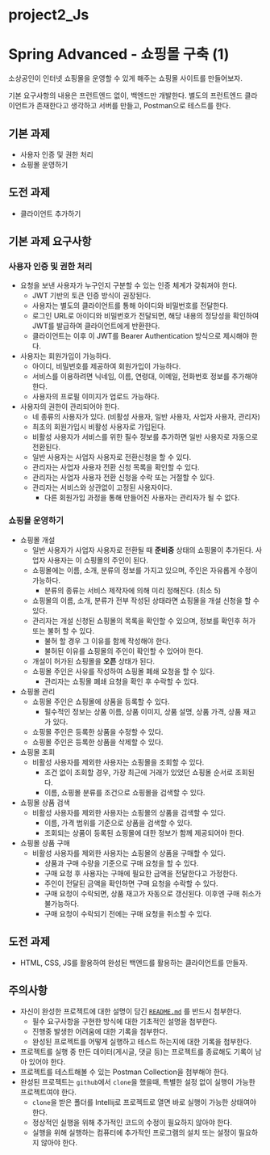 # project2_Js
# Spring Advanced - 쇼핑몰 구축 (1)

소상공인이 인터넷 쇼핑몰을 운영할 수 있게 해주는 쇼핑몰 사이트를 만들어보자.

기본 요구사항의 내용은 프런트엔드 없이, 백엔드만 개발한다. 별도의 프런트엔드 클라이언트가 존재한다고 생각하고 서버를 만들고, Postman으로 테스트를 한다.

## 기본 과제

- 사용자 인증 및 권한 처리
- 쇼핑몰 운영하기

## 도전 과제

- 클라이언트 추가하기

## 기본 과제 요구사항

### 사용자 인증 및 권한 처리

- 요청을 보낸 사용자가 누구인지 구분할 수 있는 인증 체계가 갖춰져야 한다.
    - JWT 기반의 토큰 인증 방식이 권장된다.
    - 사용자는 별도의 클라이언트를 통해 아이디와 비밀번호를 전달한다.
    - 로그인 URL로 아이디와 비밀번호가 전달되면, 해당 내용의 정당성을 확인하여 JWT를 발급하여 클라이언트에게 반환한다.
    - 클라이언트는 이후 이 JWT를 Bearer Authentication 방식으로 제시해야 한다.
- 사용자는 회원가입이 가능하다.
    - 아이디, 비밀번호를 제공하여 회원가입이 가능하다.
    - 서비스를 이용하려면 닉네임, 이름, 연령대, 이메일, 전화번호 정보를 추가해야 한다.
    - 사용자의 프로필 이미지가 업로드 가능하다.
- 사용자의 권한이 관리되어야 한다.
    - 네 종류의 사용자가 있다. (비활성 사용자, 일반 사용자, 사업자 사용자, 관리자)
    - 최초의 회원가입시 비활성 사용자로 가입된다.
    - 비활성 사용자가 서비스를 위한 필수 정보를 추가하면 일반 사용자로 자동으로 전환된다.
    - 일반 사용자는 사업자 사용자로 전환신청을 할 수 있다.
    - 관리자는 사업자 사용자 전환 신청 목록을 확인할 수 있다.
    - 관리자는 사업자 사용자 전환 신청을 수락 또는 거절할 수 있다.
    - 관리자는 서비스와 상관없이 고정된 사용자이다.
        - 다른 회원가입 과정을 통해 만들어진 사용자는 관리자가 될 수 없다.

### 쇼핑몰 운영하기

- 쇼핑몰 개설
    - 일반 사용자가 사업자 사용자로 전환될 때 **준비중** 상태의 쇼핑몰이 추가된다. 사업자 사용자는 이 쇼핑몰의 주인이 된다.
    - 쇼핑몰에는 이름, 소개, 분류의 정보를 가지고 있으며, 주인은 자유롭게 수정이 가능하다.
        - 분류의 종류는 서비스 제작자에 의해 미리 정해진다. (최소 5)
    - 쇼핑몰의 이름, 소개, 분류가 전부 작성된 상태라면 쇼핑몰을 개설 신청을 할 수 있다.
    - 관리자는 개설 신청된 쇼핑몰의 목록을 확인할 수 있으며, 정보를 확인후 허가 또는 불허 할 수 있다.
        - 불허 할 경우 그 이유를 함께 작성해야 한다.
        - 불허된 이유를 쇼핑몰의 주인이 확인할 수 있어야 한다.
    - 개설이 허가된 쇼핑몰을 **오픈** 상태가 된다.
    - 쇼핑몰 주인은 사유를 작성하여 쇼핑몰 폐쇄 요청을 할 수 있다.
        - 관리자는 쇼핑몰 폐쇄 요청을 확인 후 수락할 수 있다.
- 쇼핑몰 관리
    - 쇼핑몰 주인은 쇼핑몰에 상품을 등록할 수 있다.
        - 필수적인 정보는 상품 이름, 상품 이미지, 상품 설명, 상품 가격, 상품 재고가 있다.
    - 쇼핑몰 주인은 등록한 상품을 수정할 수 있다.
    - 쇼핑몰 주인은 등록한 상품을 삭제할 수 있다.
- 쇼핑몰 조회
    - 비활성 사용자를 제외한 사용자는 쇼핑몰을 조회할 수 있다.
        - 조건 없이 조회할 경우, 가장 최근에 거래가 있었던 쇼핑몰 순서로 조회된다.
        - 이름, 쇼핑몰 분류를 조건으로 쇼핑몰을 검색할 수 있다.
- 쇼핑몰 상품 검색
    - 비활성 사용자를 제외한 사용자는 쇼핑몰의 상품을 검색할 수 있다.
        - 이름, 가격 범위를 기준으로 상품을 검색할 수 있다.
        - 조회되는 상품이 등록된 쇼핑몰에 대한 정보가 함께 제공되어야 한다.
- 쇼핑몰 상품 구매
    - 비활성 사용자를 제외한 사용자는 쇼핑몰의 상품을 구매할 수 있다.
        - 상품과 구매 수량을 기준으로 구매 요청을 할 수 있다.
        - 구매 요청 후 사용자는 구매에 필요한 금액을 전달한다고 가정한다.
        - 주인이 전달된 금액을 확인하면 구매 요청을 수락할 수 있다.
        - 구매 요청이 수락되면, 상품 재고가 자동으로 갱신된다. 이후엔 구매 취소가 불가능하다.
        - 구매 요청이 수락되기 전에는 구매 요청을 취소할 수 있다.
    

## 도전 과제

- HTML, CSS, JS를 활용하여 완성된 백엔드를 활용하는 클라이언트를 만들자.

## 주의사항

- 자신이 완성한 프로젝트에 대한 설명이 담긴 [`README.md`](http://README.md) 를 반드시 첨부한다.
    - 필수 요구사항을 구현한 방식에 대한 기초적인 설명을 첨부한다.
    - 진행중 발생한 어려움에 대한 기록을 첨부한다.
    - 완성된 프로젝트를 어떻게 실행하고 테스트 하는지에 대한 기록을 첨부한다.
- 프로젝트를 실행 중 만든 데이터(게시글, 댓글 등)는 프로젝트를 종료해도 기록이 남아 있어야 한다.
- 프로젝트를 테스트해볼 수 있는 Postman Collection을 첨부해야 한다.
- 완성된 프로젝트는 `github`에서 `clone`을 했을때, 특별한 설정 없이 실행이 가능한 프로젝트여야 한다.
    - `clone`을 받은 폴더를 Intellij로 프로젝트로 열면 바로 실행이 가능한 상태여야 한다.
    - 정상적인 실행을 위해 추가적인 코드의 수정이 필요하지 않아야 한다.
    - 실행을 위해 실행하는 컴퓨터에 추가적인 프로그램의 설치 또는 설정이 필요하지 않아야 한다.
